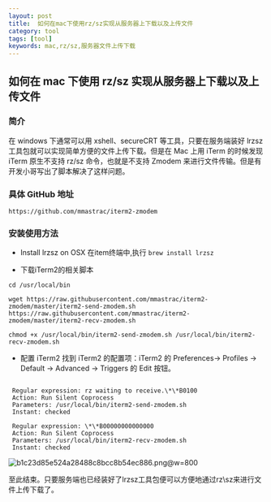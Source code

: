 ```yaml
---
layout: post
title:  如何在mac下使用rz/sz实现从服务器上下载以及上传文件
category: tool 
tags: [tool]
keywords: mac,rz/sz,服务器文件上传下载
---
```


## 如何在 mac 下使用 rz/sz 实现从服务器上下载以及上传文件

### 简介
在 windows 下通常可以用 xshell、secureCRT 等工具，只要在服务端装好 lrzsz 工具包就可以实现简单方便的文件上传下载。但是在 Mac 上用 iTerm 的时候发现 iTerm 原生不支持  rz/sz 命令，也就是不支持 Zmodem 来进行文件传输。但是有开发小哥写出了脚本解决了这样问题。

### 具体 GitHub 地址
`https://github.com/mmastrac/iterm2-zmodem`

### 安装使用方法
- Install lrzsz on OSX
在item终端中,执行 `brew install lrzsz`

- 下载iTerm2的相关脚本
```
cd /usr/local/bin

wget https://raw.githubusercontent.com/mmastrac/iterm2-zmodem/master/iterm2-send-zmodem.sh https://raw.githubusercontent.com/mmastrac/iterm2-zmodem/master/iterm2-recv-zmodem.sh

chmod +x /usr/local/bin/iterm2-send-zmodem.sh /usr/local/bin/iterm2-recv-zmodem.sh
```

- 配置 iTerm2
找到 iTerm2 的配置项：iTerm2 的 Preferences-> Profiles -> Default -> Advanced -> Triggers 的 Edit 按钮。
```

 Regular expression: rz waiting to receive.\*\*B0100
 Action: Run Silent Coprocess
 Parameters: /usr/local/bin/iterm2-send-zmodem.sh
 Instant: checked

 Regular expression: \*\*B00000000000000
 Action: Run Silent Coprocess
 Parameters: /usr/local/bin/iterm2-recv-zmodem.sh
 Instant: checked
```

![b1c23d85e524a28488c8bcc8b54ec886.png](evernotecid://12D0367F-48C7-4514-8285-4F4D88537491/appyinxiangcom/18253885/ENResource/p214)@w=800


至此结束。只要服务端也已经装好了lrzsz工具包便可以方便地通过rz\sz来进行文件上传下载了。





